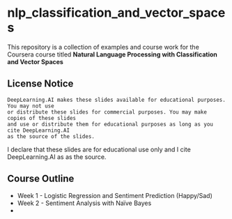 # nlp_classification_and_vector_spaces

This repository is a collection of examples and course work for the Coursera course
titled __Natural Language Processing with Classification and Vector Spaces__

## License Notice
```text
DeepLearning.AI makes these slides available for educational purposes. You may not use 
or distribute these slides for commercial purposes. You may make copies of these slides
and use or distribute them for educational purposes as long as you cite DeepLearning.AI 
as the source of the slides.
```

I declare that these slides are for educational use only and I cite DeepLearning.AI as
as the source.

## Course Outline

 * Week 1 - Logistic Regression and Sentiment Prediction (Happy/Sad)
 * Week 2 - Sentiment Analysis with Naïve Bayes
 * 
